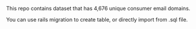 This repo contains dataset that has 4,676 unique consumer email domains.

You can use rails migration to create table, or directly import from .sql file.
